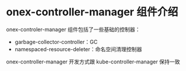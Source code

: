 # onex-controller-manager 组件介绍

onex-controler-manager 组件包括了一些基础的控制器：
- garbage-collector-controller：GC
- namespaced-resource-deleter：命名空间清理控制器

onex-controller-manager 开发方式跟 kube-controller-manager 保持一致
